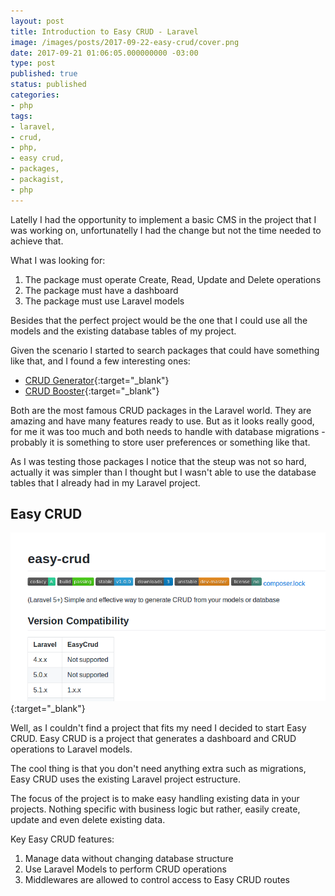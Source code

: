 ```yaml
---
layout: post
title: Introduction to Easy CRUD - Laravel
image: /images/posts/2017-09-22-easy-crud/cover.png
date: 2017-09-21 01:06:05.000000000 -03:00
type: post
published: true
status: published
categories:
- php
tags:
- laravel,
- crud,
- php,
- easy crud,
- packages,
- packagist,
- php
---
```


Latelly I had the opportunity to implement a basic CMS in the project that I was
working on, unfortunatelly I had the change but not the time needed to achieve that.

What I was looking for:

1. The package must operate Create, Read, Update and Delete operations
2. The package must have a dashboard 
3. The package must use Laravel models 

Besides that the perfect project would be the one that I could use all the models and
the existing database tables of my project.

Given the scenario I started to search packages that could have something like that, and
I found a few interesting ones:

- [CRUD Generator](https://github.com/appzcoder/crud-generator){:target="_blank"}
- [CRUD Booster](https://github.com/crocodic-studio/crudbooster){:target="_blank"}

Both are the most famous CRUD packages in the Laravel world. They are amazing and
have many features ready to use. But as it looks really good, for me it was too much and
both needs to handle with database migrations - probably it is something
to store user preferences or something like that.

As I was testing those packages I notice that the steup was not so hard, actually 
it was simpler than I thought but I wasn't able to use the database tables 
that I already had in my Laravel project.

## Easy CRUD

[![Easy CRUD github](/images/posts/2017-09-22-easy-crud/easycrud.png "Easy CRUD project preview")](https://github.com/marabesi/laravel-easy-crud){:target="_blank"}

Well, as I couldn't find a project that fits my need I decided to start
Easy CRUD. Easy CRUD is a project that generates a dashboard and CRUD operations
to Laravel models.

The cool thing is that you don't need anything extra such as migrations, Easy
CRUD uses the existing Laravel project estructure.

The focus of the project is to make easy handling existing data in your projects.
Nothing specific with business logic but rather, easily create, update and even 
delete existing data.

Key Easy CRUD features:

1. Manage data without changing database structure
2. Use Laravel Models to perform CRUD operations
3. Middlewares are allowed to control access to Easy CRUD routes

